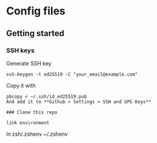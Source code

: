 # Config files

## Getting started

### SSH keys
Generate SSH key
```
ssh-keygen -t ed25519 -C "your_email@example.com"
```
Copy it with
```
pbcopy < ~/.ssh/id_ed25519.pub
And add it to **Github > Settings > SSH and GPG Keys**

### Clone this repo

link environment
```
ln zsh/.zshenv ~/.zshenv
```
